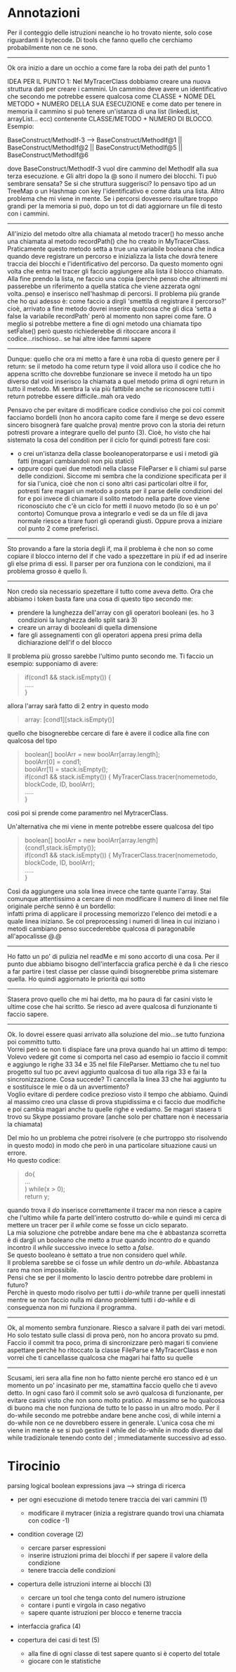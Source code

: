 Annotazioni
=========
Per il conteggio delle istruzioni neanche io ho trovato niente, solo cose riguardanti il bytecode.
Di tools che fanno quello che cerchiamo probabilmente non ce ne sono.

--------

Ok ora inizio a dare un occhio a come fare la roba dei path del punto 1

IDEA PER IL PUNTO 1:
Nel MyTracerClass dobbiamo creare una nuova struttura dati per creare i cammini. Un cammino deve avere un identificativo che secondo me potrebbe essere qualcosa come CLASSE + NOME DEL METODO + NUMERO DELLA SUA ESECUZIONE e come dato per tenere in memoria il cammino si può tenere un'istanza di una list (linkedList, arrayList... ecc) contenente CLASSE/METODO + NUMERO DI BLOCCO.
Esempio:

BaseConstruct/MethodIf-3 --> BaseConstruct/MethodIf@1 || BaseConstruct/MethodIf@2 || BaseConstruct/MethodIf@5 || BaseConstruct/MethodIf@6

dove BaseConstruct/MethodIf-3 vuol dire cammino del MethodIf alla sua terza esecuzione. e Gli altri dopo la @ sono il numero dei blocchi. Ti può sembrare sensata? Se si che struttura suggerisci?
Io pensavo tipo ad un TreeMap o un Hashmap con key l'identificativo e come data una lista.
Altro problema che mi viene in mente. Se i percorsi dovessero risultare troppo grandi per la memoria si può, dopo un tot di dati aggiornare un file di testo con i cammini.  

----
All'inizio del metodo oltre alla chiamata al metodo tracer() ho messo anche una chiamata al metodo recordPath() che ho creato in MyTracerClass. Praticamente questo metodo setta a true una variabile booleana che indica quando deve registrare un percorso e inizializza la lista che dovrà tenere traccia dei blocchi e l'identificativo del percorso.
Da questo momento ogni volta che entra nel tracer gli faccio aggiungere alla lista il blocco chiamato.
Alla fine prendo la lista, ne faccio una copia (perchè penso che altrimenti mi passerebbe un riferimento a quella statica che viene azzerata ogni volta..penso) e inserisco nell'hashmap di percorsi.
Il problema più grande che ho qui adesso è: come faccio a dirgli 'smettila di registrare il percorso?' cioè, arrivato a fine metodo dovrei inserire qualcosa che gli dica 'setta a false la variabile recordPath' però al momento non saprei come fare. O meglio si potrebbe mettere a fine di ogni metodo una chiamata tipo setFalse() però questo richiederebbe di ritoccare ancora il codice...rischioso.. se hai altre idee fammi sapere

-------

Dunque: quello che ora mi metto a fare è una roba di questo genere per il return:
se il metodo ha come return type il void allora uso il codice che ho appena scritto che dovrebbe funzionare
se invece il metodo ha un tipo diverso dal void inserisco la chiamata a quel metodo prima di ogni return in tutto il metodo. Mi sembra la via più fattibile anche se riconoscere tutti i return potrebbe essere difficile..mah ora vedo

Pensavo che per evitare di modificare codice condiviso che poi coi commit facciamo bordelli (non ho ancora capito come fare il merge se devo essere sincero bisognerà fare qualche prova) mentre provo con la storia dei return potresti provare a integrare quello del punto (3). Cioè, ho visto che hai sistemato la cosa del condition per il ciclo for quindi potresti fare così:
- o crei un'istanza della classe booleanoperatorparse e usi i metodi già fatti (magari cambiandoli non più statici)
- oppure copi quei due metodi nella classe FileParser e li chiami sul parse delle condizioni. 
Siccome mi sembra che la condizione specificata per il for sia l'unica, cioè che non ci sono altri casi particolari oltre il for, potresti fare magari un metodo a posta per il parse delle condizioni del for e poi invece di chiamare il solito metodo nella parte dove viene riconosciuto che c'è un ciclo for metti il nuovo metodo (lo so è un po' contorto)
Comunque prova a integrarlo e vedi se da un file di java normale riesce a tirare fuori gli operandi giusti.
Oppure prova a iniziare col punto 2 come preferisci.

-------
Sto provando a fare la storia degli if, ma il problema è che non so come copiare il blocco interno del if che vado a spezzettare in più if ed ad inserire gli else prima di essi.
Il parser per ora funziona con le condizioni, ma il problema grosso è quello lì.

-------
Non credo sia necessario spezettare il tutto come aveva detto. Ora che abbiamo i token basta fare una cosa di questo tipo secondo me:
- prendere la lunghezza dell'array con gli operatori booleani (es. ho 3 condizioni la lunghezza dello split sarà 3)
- creare un array di booleani di quella dimensione
- fare gli assegnamenti con gli operatori appena presi prima della dichiarazione dell'if o del blocco

Il problema più grosso sarebbe l'ultimo punto secondo me. Ti faccio un esempio:
supponiamo di avere:  
> if(cond1 && stack.isEmpty()) {  
> .....  
> } 

allora l'array sarà fatto di 2 entry in questo modo  
> array: [cond1][stack.isEmpty()]

quello che bisognerebbe cercare di fare è avere il codice alla fine con qualcosa del tipo  
> boolean[] boolArr = new boolArr[array.length];  
> boolArr[0] = cond1;  
> boolArr[1] = stack.isEmpty();  
> if(cond1 && stack.isEmpty()) { MyTracerClass.tracer(nomemetodo, blockCode, ID, boolArr);  
> .....  
> } 

così poi si prende come paramentro nel MytracerClass.

Un'alternativa che mi viene in mente potrebbe essere qualcosa del tipo
> boolean[] boolArr = new boolArr[array.length]{cond1,stack.isEmpty()};  
> if(cond1 && stack.isEmpty()) { MyTracerClass.tracer(nomemetodo, blockCode, ID, boolArr);  
> .....  
> }  

Così da aggiungere una sola linea invece che tante quante l'array. Stai comunque attentissimo a cercare di non modificare il numero di linee nel file originale perchè sennò è un bordello:  
infatti prima di applicare il processing memorizzo l'elenco dei metodi e a quale linea iniziano. Se col preprocessing i numeri di linea in cui iniziano i metodi cambiano penso succederebbe qualcosa di paragonabile all'apocalisse @.@

-----
Ho fatto un po' di pulizia nel readMe e mi sono accorto di una cosa. Per il punto due abbiamo bisogno dell'interfaccia grafica perchè è da lì che riesco a far partire i test classe per classe quindi bisognerebbe prima sistemare quella. Ho quindi aggiornato le priorità qui sotto

-----
Stasera provo quello che mi hai detto, ma ho paura di far casini visto le ultime cose che hai scritto.
Se riesco ad avere qualcosa di funzionante ti faccio sapere.

----
Ok. Io dovrei essere quasi arrivato alla soluzione del mio...se tutto funziona poi committo tutto.  
Vorrei però se non ti dispiace fare una prova quando hai un attimo di tempo:
Volevo vedere git come si comporta nel caso ad esempio io faccio il commit e aggiungo le righe 33 34 e 35 nel file FileParser. Mettiamo che tu nel tuo progetto sul tuo pc avevi aggiunto qualcosa di tuo alla riga 33 e fai la sincronizzazione. Cosa succede? Ti cancella la linea 33 che hai aggiunto tu e sostituisce le mie o dà un avvertimento?  
Voglio evitare di perdere codice prezioso visto il tempo che abbiamo. 
Quindi al massimo creo una classe di prova stupidissima e ci faccio due modifiche e poi cambia magari anche tu quelle righe e vediamo. Se magari stasera ti trovo su Skype possiamo provare (anche solo per chattare non è necessaria la chiamata)

Del mio ho un problema che potrei risolvere (e che purtroppo sto risolvendo in questo modo) in modo che però in una particolare situazione causi un errore.  
Ho questo codice:  
> do{  
...  
) while(x > 0);  
return y;  

quando trova il *do* inserisce correttamente il tracer ma non riesce a capire che l'ultimo while fa parte dell'intero costrutto do-while e quindi mi cerca di mettere un tracer per il *while* come se fosse un ciclo separato.  
La mia soluzione che potrebbe andare bene ma che è abbastanza scorretta è di dargli un booleano che metto a _true_ quando incontro *do* e quando incontro il *while* successivo invece lo setto a _false_.  
Se questo booleano è settato a true non considero quel *while*.  
Il problema sarebbe se ci fosse un *while* dentro un *do-while*. Abbastanza raro ma non impossibile.  
Pensi che se per il momento lo lascio dentro potrebbe dare problemi in futuro?  
Perchè in questo modo risolvo per tutti i *do-while* tranne per quelli innestati mentre se non faccio nulla mi danno problemi tutti i *do-while* e di conseguenza non mi funziona il programma.

------

Ok, al momento sembra funzionare. Riesco a salvare il path dei vari metodi. Ho solo testato sulle classi di prova però, non ho ancora provato su pmd. Faccio il commit tra poco, prima di sincronizzare però magari ti conviene aspettare perchè ho ritoccato la classe FileParse e MyTracerClass e non vorrei che ti cancellasse qualcosa che magari hai fatto su quelle

------

Scusami, ieri sera alla fine non ho fatto niente perché ero stanco ed è un momento un po' incasinato per me, stamattina faccio quello che ti avevo detto. In ogni caso farò il commit solo se avrò qualcosa di funzionante, per evitare casini visto che non sono molto pratico. Al massimo se ho qualcosa di buono ma che non funziona de tutto te lo passo in un altro modo.
Per il do-while secondo me potrebbe andare bene anche così, di while interni a do-while non ce ne dovrebbero essere in generale. L'unica cosa che mi viene in mente è se si può gestire il while del do-while in modo diverso dal while tradizionale tenendo conto del ; immediatamente successivo ad esso.

Tirocinio
=========

parsing logical boolean expressions java --> stringa di ricerca


- per ogni esecuzione di metodo tenere traccia dei vari cammini (1)
	- modificare il mytracer (inizia a registrare quando trovi una chiamata con codice -1)

- condition coverage (2)
	- cercare parser espressioni
	- inserire istruzioni prima dei blocchi if per sapere il valore della condizione
	- tenere traccia delle condizioni

- copertura delle istruzioni interne ai blocchi (3)
	- cercare un tool che tenga conto del numero istruzione
	- contare i punti e virgola in caso negativo
	- sapere quante istruzioni per blocco e tenerne traccia

- interfaccia grafica (4)

- copertura dei casi di test (5)
	- alla fine di ogni classe di test sapere quanto si è coperto del totale
	- giocare con le statistiche




